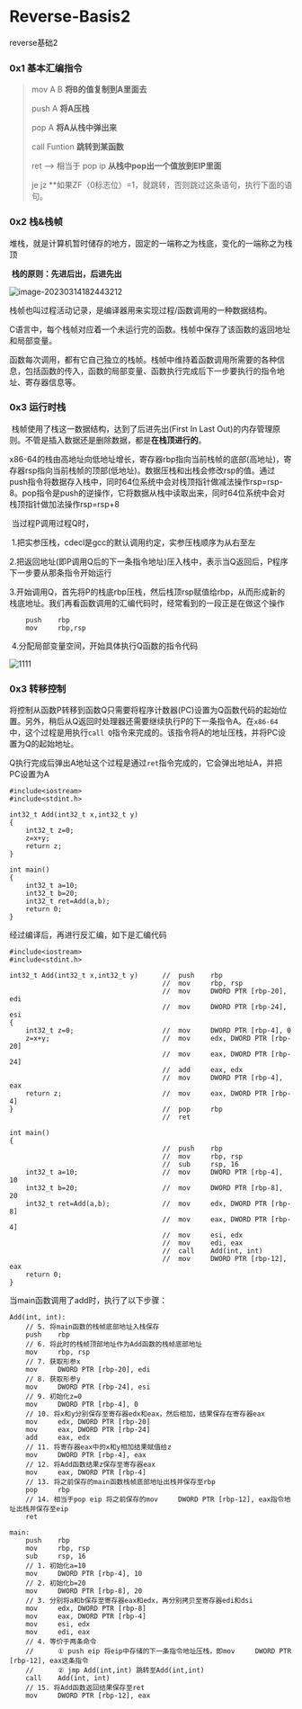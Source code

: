 # Reverse-Basis2


reverse基础2

<!--more-->

### 0x1 基本汇编指令

> mov  A B      **将B的值复制到A里面去**
>
> push  A       **将A压栈**
>
> pop  A        **将A从栈中弹出来**
>
> call Funtion  **跳转到某函数**
>
> ret  --> 相当于 pop ip **从栈中pop出一个值放到EIP里面**
>
> je jz       **如果ZF（0标志位）=1，就跳转，否则跳过这条语句，执行下面的语句。
>

### 0x2 栈&栈帧

​	堆栈，就是计算机暂时储存的地方，固定的一端称之为栈底，变化的一端称之为栈顶

​	**栈的原则：先进后出，后进先出**

![image-20230314182443212](https://scofield-1313710994.cos.ap-beijing.myqcloud.com/image-20230314182443212.png)

​	栈帧也叫过程活动记录，是编译器用来实现过程/函数调用的一种数据结构。

​	C语言中，每个栈帧对应着一个未运行完的函数。栈帧中保存了该函数的返回地址和局部变量。

​	函数每次调用，都有它自己独立的栈帧。栈帧中维持着函数调用所需要的各种信息，包括函数的传入，函数的局部变量、函数执行完成后下一步要执行的指令地址、寄存器信息等。

### 0x3 运行时栈

​	栈帧使用了栈这一数据结构，达到了后进先出(First In Last Out)的内存管理原则。不管是插入数据还是删除数据，都是**在栈顶进行的**。

​	x86-64的栈由高地址向低地址增长，寄存器rbp指向当前栈帧的底部(高地址)，寄存器rsp指向当前栈帧的顶部(低地址)。数据压栈和出栈会修改rsp的值。通过push指令将数据存入栈中，同时64位系统中会对栈顶指针做减法操作rsp=rsp-8。pop指令是push的逆操作，它将数据从栈中读取出来，同时64位系统中会对栈顶指针做加法操作rsp=rsp+8

​	当过程P调用过程Q时，

​	1.把实参压栈，cdecl是gcc的默认调用约定，实参压栈顺序为从右至左

​	2.把返回地址(即P调用Q后的下一条指令地址)压入栈中，表示当Q返回后，P程序下一步要从那条指令开始运行

​	3.开始调用Q，首先将P的栈底rbp压栈，然后栈顶rsp赋值给rbp，从而形成新的栈底地址。我们再看函数调用的汇编代码时，经常看到的一段正是在做这个操作

```
	push	rbp
	mov		rbp,rsp
```

​	4.分配局部变量空间，开始具体执行Q函数的指令代码

![1111](https://img-blog.csdnimg.cn/345e62563877408497fbc0f1d0f459e5.png?x-oss-process=image/watermark,type_d3F5LXplbmhlaQ,shadow_50,text_Q1NETiBASW1SZXNwaXJhdGlvbg==,size_10,color_FFFFFF,t_70,g_se,x_16#pic_center)

### 0x3 转移控制

​	将控制从函数P转移到函数Q只需要将程序计数器(PC)设置为Q函数代码的起始位置。另外，稍后从Q返回时处理器还需要继续执行P的下一条指令A。在`x86-64`中，这个过程是用执行`call Q`指令来完成的。该指令将A的地址压栈，并将PC设置为Q的起始地址。

​	Q执行完成后弹出A地址这个过程是通过`ret`指令完成的，它会弹出地址A，并把PC设置为A

```
#include<iostream>
#include<stdint.h>

int32_t Add(int32_t x,int32_t y)
{
    int32_t z=0;
    z=x+y;
    return z;
}

int main()
{
    int32_t a=10;
    int32_t b=20;
    int32_t ret=Add(a,b);
    return 0;
}
```

经过编译后，再进行反汇编，如下是汇编代码

```
#include<iostream>
#include<stdint.h>

int32_t Add(int32_t x,int32_t y)      //  push    rbp
                                      //  mov     rbp, rsp
                                      //  mov     DWORD PTR [rbp-20], edi
                                      //  mov     DWORD PTR [rbp-24], esi
{
    int32_t z=0;                      //  mov     DWORD PTR [rbp-4], 0
    z=x+y;                            //  mov     edx, DWORD PTR [rbp-20]
                                      //  mov     eax, DWORD PTR [rbp-24]
                                      //  add     eax, edx
                                      //  mov     DWORD PTR [rbp-4], eax
    return z;                         //  mov     eax, DWORD PTR [rbp-4]
}                                     //  pop     rbp
                                      //  ret

int main()                       
{                                     
                                      //  push    rbp
                                      //  mov     rbp, rsp
                                      //  sub     rsp, 16
    int32_t a=10;                     //  mov     DWORD PTR [rbp-4], 10
    int32_t b=20;                     //  mov     DWORD PTR [rbp-8], 20
    int32_t ret=Add(a,b);             //  mov     edx, DWORD PTR [rbp-8]
                                      //  mov     eax, DWORD PTR [rbp-4]
                                      //  mov     esi, edx
                                      //  mov     edi, eax
                                      //  call    Add(int, int)
                                      //  mov     DWORD PTR [rbp-12], eax
    return 0;
}
```

当main函数调用了add时，执行了以下步骤：

```
Add(int, int):
    // 5. 将main函数的栈帧底部地址入栈保存 
	push    rbp
    // 6. 将此时的栈帧顶部地址作为Add函数的栈帧底部地址
    mov     rbp, rsp
    // 7. 获取形参x
    mov     DWORD PTR [rbp-20], edi
    // 8. 获取形参y
    mov     DWORD PTR [rbp-24], esi
    // 9. 初始化z=0
    mov     DWORD PTR [rbp-4], 0
    // 10. 将x和y分别保存至寄存器edx和eax，然后相加，结果保存在寄存器eax
    mov     edx, DWORD PTR [rbp-20]
    mov     eax, DWORD PTR [rbp-24]
    add     eax, edx
    // 11. 将寄存器eax中的x和y相加结果赋值给z
    mov     DWORD PTR [rbp-4], eax
    // 12. 将Add函数结果z保存至寄存器eax
    mov     eax, DWORD PTR [rbp-4]
    // 13. 将之前保存的main函数栈帧底部地址出栈并保存至rbp
    pop     rbp
    // 14. 相当于pop eip 将之前保存的mov     DWORD PTR [rbp-12], eax指令地址出栈并保存至eip
    ret

main:
    push    rbp
    mov     rbp, rsp
    sub     rsp, 16
    // 1. 初始化a=10
    mov     DWORD PTR [rbp-4], 10
    // 2. 初始化b=20
    mov     DWORD PTR [rbp-8], 20
    // 3. 分别将a和b保存至寄存器eax和edx，再分别拷贝至寄存器edi和dsi
    mov     edx, DWORD PTR [rbp-8]
    mov     eax, DWORD PTR [rbp-4]
    mov     esi, edx
    mov     edi, eax
    // 4. 等价于两条命令
    //      ① push eip 将eip中存储的下一条指令地址压栈，即mov     DWORD PTR [rbp-12], eax这条指令
    //      ② jmp Add(int,int) 跳转至Add(int,int)
    call    Add(int, int)
    // 15. 将Add函数返回结果保存至ret
    mov     DWORD PTR [rbp-12], eax

```


